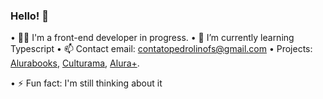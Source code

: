 ### Hello! 👋

• 👨‍💻 I'm a front-end developer in progress.
• 🌱 I’m currently learning Typescript
• 📫 Contact email: contatopedrolinofs@gmail.com
• Projects: <a href="https://alurabook-rust.vercel.app/">Alurabooks</a>, <a href="https://culturama-tau.vercel.app/">Culturama</a>, <a href="https://aluraplus-pedrollino.vercel.app/">Alura+</a>.

• ⚡ Fun fact: I'm still thinking about it
